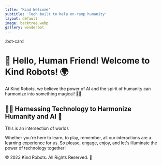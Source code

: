 ```yaml
---
title: 'Kind Welcome'
subtitle: 'Tech built to help on-ramp humanity'
layout: default
image: backtree.webp
gallery: wonderbot
---
```


:bot-card

# 🤖 Hello, Human Friend! Welcome to Kind Robots! 🌍

At Kind Robots, we believe the power of AI and the spirit of humanity can harmonize into something magical! 🎩✨

## 👩‍🔬 Harnessing Technology to Harmonize Humanity and AI 🚀

This is an intersection of worlds

Whether you're here to learn, to play, remember, all our interactions are a learning experience for us. So please, engage, enjoy, and let's illuminate the power of technology together!

© 2023 Kind Robots. All Rights Reserved. 🌟
